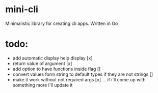 # mini-cli
Minimalistic library for creating cli apps. Written in Go


# todo:
- add automatic display help display [x]
- return value of argument [x] 
- add option to have functions inside flag []
- convert values form string to default types if they are not strings []
- make it work without not required args [x]
... if i'll come up with something more i'll update it
